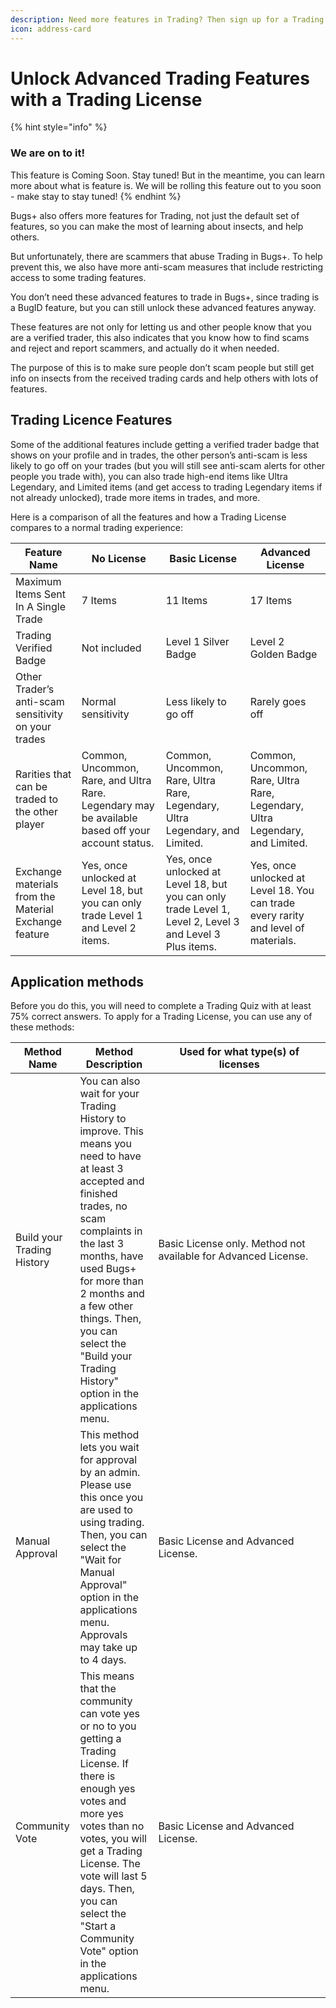 ```yaml
---
description: Need more features in Trading? Then sign up for a Trading Licence!
icon: address-card
---
```


# Unlock Advanced Trading Features with a Trading License

{% hint style="info" %}
### We are on to it!

This feature is Coming Soon. Stay tuned! But in the meantime, you can learn more about what is feature is. We will be rolling this feature out to you soon - make stay to stay tuned!
{% endhint %}

Bugs+ also offers more features for Trading, not just the default set of features, so you can make the most of learning about insects, and help others.

But unfortunately, there are scammers that abuse Trading in Bugs+. To help prevent this, we also have more anti-scam measures that include restricting access to some trading features.

You don’t need these advanced features to trade in Bugs+, since trading is a BugID feature, but you can still unlock these advanced features anyway.

These features are not only for letting us and other people know that you are a verified trader, this also indicates that you know how to find scams and reject and report scammers, and actually do it when needed.

The purpose of this is to make sure people don’t scam people but still get info on insects from the received trading cards and help others with lots of features.

## Trading Licence Features

Some of the additional features include getting a verified trader badge that shows on your profile and in trades, the other person’s anti-scam is less likely to go off on your trades (but you will still see anti-scam alerts for other people you trade with), you can also trade high-end items like Ultra Legendary, and Limited items (and get access to trading Legendary items if not already unlocked), trade more items in trades, and more.

Here is a comparison of all the features and how a Trading License compares to a normal trading experience:

| Feature Name                                          | No License                                                                                        | Basic License                                                                                            | Advanced License                                                                   |
| ----------------------------------------------------- | ------------------------------------------------------------------------------------------------- | -------------------------------------------------------------------------------------------------------- | ---------------------------------------------------------------------------------- |
| Maximum Items Sent In A Single Trade                  | 7 Items                                                                                           | 11 Items                                                                                                 | 17 Items                                                                           |
| Trading Verified Badge                                | Not included                                                                                      | Level 1 Silver Badge                                                                                     | Level 2 Golden Badge                                                               |
| Other Trader’s anti-scam sensitivity on your trades   | Normal sensitivity                                                                                | Less likely to go off                                                                                    | Rarely goes off                                                                    |
| Rarities that can be traded to the other player       | Common, Uncommon, Rare, and Ultra Rare. Legendary may be available based off your account status. | Common, Uncommon, Rare, Ultra Rare, Legendary, Ultra Legendary, and Limited.                             | Common, Uncommon, Rare, Ultra Rare, Legendary, Ultra Legendary, and Limited.       |
| Exchange materials from the Material Exchange feature | Yes, once unlocked at Level 18, but you can only trade Level 1 and Level 2 items.                 | Yes, once unlocked at Level 18, but you can only trade Level 1, Level 2, Level 3 and Level 3 Plus items. | Yes, once unlocked at Level 18. You can trade every rarity and level of materials. |

## Application methods

Before you do this, you will need to complete a Trading Quiz with at least 75% correct answers. To apply for a Trading License, you can use any of these methods:

<table><thead><tr><th>Method Name</th><th>Method Description</th><th width="259.58984375">Used for what type(s) of licenses</th></tr></thead><tbody><tr><td>Build your Trading History</td><td>You can also wait for your Trading History to improve. This means you need to have at least 3 accepted and finished trades, no scam complaints in the last 3 months, have used Bugs+ for more than 2 months and a few other things. Then, you can select the "Build your Trading History" option in the applications menu.</td><td>Basic License only. Method not available for Advanced License.</td></tr><tr><td>Manual Approval</td><td>This method lets you wait for  approval by an admin. Please use this once you are used to using trading. Then, you can select the "Wait for Manual Approval" option in the applications menu. Approvals may take up to 4 days.</td><td>Basic License and Advanced License.</td></tr><tr><td>Community Vote</td><td>This means that the community can vote yes or no to you getting a Trading License. If there is enough yes votes and more yes votes than no votes, you will get a Trading License. The vote will last 5 days. Then, you can select the "Start a Community Vote" option in the applications menu.</td><td>Basic License and Advanced License.</td></tr></tbody></table>
